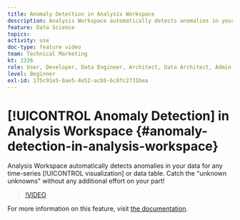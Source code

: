 ```yaml
---
title: Anomaly Detection in Analysis Workspace
description: Analysis Workspace automatically detects anomalies in your data for any time-series visualization or data table. Catch the "unknown unknowns" without any additional effort on your part!
feature: Data Science
topics: 
activity: use
doc-type: feature video
team: Technical Marketing
kt: 2336
role: User, Developer, Data Engineer, Architect, Data Architect, Admin, Leader
level: Beginner
exl-id: 175c91e5-6ae5-4e52-acb5-6c8fc2731bea
---
```

# [!UICONTROL Anomaly Detection] in Analysis Workspace {#anomaly-detection-in-analysis-workspace}

Analysis Workspace automatically detects anomalies in your data for any time-series [!UICONTROL visualization] or data table. Catch the "unknown unknowns" without any additional effort on your part!

>[!VIDEO](https://video.tv.adobe.com/v/25444/?quality=12)

For more information on this feature, visit [the documentation](https://marketing.adobe.com/resources/help/en_US/analytics/analysis-workspace/anomaly_detection.html).
